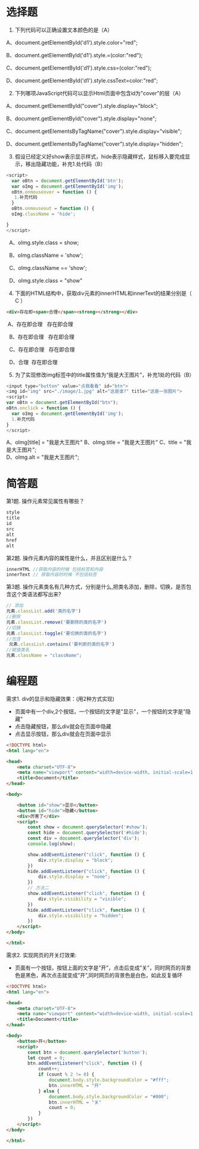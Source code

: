 # 选择题

1. 下列代码可以正确设置文本颜色的是（A）

  A、document.getElementById('d1').style.color="red";

  B、document.getElementById('d1').style.=(color:"red");

  C、document.getElementById('d1').style.css=(color:"red");

  D、document.getElementById('d1').style.cssText=color:"red";

2. 下列哪项JavaScript代码可以显示Html页面中包含id为"cover"的层（A）

  A、document.getElementById("cover").style.display="block";

  B、document.getElementById("cover").style.display="none";

  C、document.getElementsByTagName("cover").style.display="visible";

  D、document.getElementsByTagName("cover").style.display="hidden";

3. 假设已经定义好show表示显示样式，hide表示隐藏样式，鼠标移入要完成显示，移出隐藏功能，补充1.处代码（B）
```js
<script>
  var oBtn = document.getElementById('btn');
  var oImg = document.getElementById('img');
  oBtn.onmouseover = function () {
   1.补充代码
  }
  oBtn.onmouseout = function () {
  oImg.className = 'hide';

}
</script>
```
  A、oImg.style.class = show;   

  B、oImg.className = 'show';   

  C、oImg.className == 'show';  

  D、oImg.style.class = "show"

4. 下面的HTML结构中，获取div元素的innerHTML和innerText的结果分别是（ C ）
```html
<div>存在即<span>合理</span><strong></strong></div>
```

   A、存在即合理   存在即<span>合理</span>

  B、存在即<span>合理</span>   存在即合理

  C、存在即<span>合理</span><strong></strong>   存在即合理 

  D、<span>合理</span>  存在即<span>合理</span><strong></strong>

5. 为了实现修改img标签中的title属性值为“我是大王图片”，补充1处的代码（B）
```js
<input type="button" value="点我看看" id="btn">
<img id="img" src="./image/1.jpg" alt="这是谁?" title="这是一张图片">
<script>
var oBtn = document.getElementById("btn");
oBtn.onclick = function () {
  var oImg = document.getElementById('img');
  1.补充代码
}
</script>
```

A、oImg[title] = "我是大王图片"
B、oImg.title = "我是大王图片" 
C、title = "我是大王图片";	 
D、oImg.alt = "我是大王图片";	


# 简答题

第1题. 操作元素常见属性有哪些？
```js
style
title
id
src
alt
href
alt
```
第2题. 操作元素内容的属性是什么，并且区别是什么？
```js
innerHTML //获取内容的时候 包括标签和内容
innerText // 获取内容的时候 不包括标签
```
第3题. 操作元素类名有几种方式，分别是什么,把类名添加，删除，切换，是否包含这个类语法都写出来?
```js
// 添加
元素.classList.add('类的名字')
//删除
元素.classList.remove('要删除的类的名字')
//切换
元素.classList.toggle('要切换的类的名字')
//包含
 元素.classList.contains('要判断的类的名字')
//赋值类名
元素.className = "className";
```

# 编程题

需求1. div的显示和隐藏效果：(用2种方式实现)
- 页面中有一个div,2个按钮，一个按钮的文字是"显示"，一个按钮的文字是"隐藏"
- 点击隐藏按钮，那么div就会在页面中隐藏
- 点击显示按钮，那么div就会在页面中显示

~~~html
<!DOCTYPE html>
<html lang="en">

<head>
    <meta charset="UTF-8">
    <meta name="viewport" content="width=device-width, initial-scale=1.0">
    <title>Document</title>
</head>

<body>

    <button id="show">显示</button>
    <button id="hide">隐藏</button>
    <div>厉害了</div>
    <script>
        const show = document.querySelector('#show');
        const hide = document.querySelector('#hide');
        const div = document.querySelector('div');
        console.log(show);

        show.addEventListener("click", function () {
            div.style.display = "block";
        })
        hide.addEventListener("click", function () {
            div.style.display = "none";
        })
        // 方法二
        show.addEventListener("click", function () {
            div.style.visibility = "visible";
        })
        hide.addEventListener("click", function () {
            div.style.visibility = "hidden";
        })
    </script>
</body>

</html>
~~~



需求2. 实现网页的开关灯效果:
- 页面有一个按钮，按钮上面的文字是”开”，点击后变成”关”，同时网页的背景色是黑色，再次点击就变成”开”,同时网页的背景色是白色，如此反复循环

~~~html
<!DOCTYPE html>
<html lang="en">

<head>
    <meta charset="UTF-8">
    <meta name="viewport" content="width=device-width, initial-scale=1.0">
    <title>Document</title>
</head>

<body>
    <button>开</button>
    <script>
        const btn = document.querySelector('button');
        let count = 0;
        btn.addEventListener("click", function () {
            count++;
            if (count % 2 != 0) {
                document.body.style.backgroundColor = "#fff";
                btn.innerHTML = "开"
            } else {
                document.body.style.backgroundColor = "#000";
                btn.innerHTML = "关"
                count = 0;
            }
        })
    </script>
</body>

</html>
~~~

